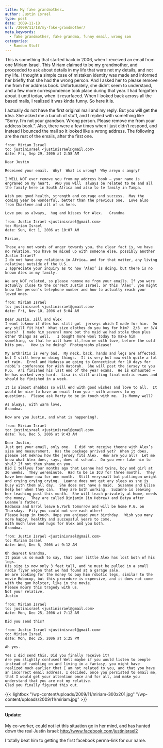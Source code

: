 ```yaml
---
title: My fake grandmother…
author: Justin Israel
type: post
date: 2009-11-18
url: /2009/11/18/my-fake-grandmother/
meta_keywords:
  - fake grandmother, fake grandma, funny email, wrong son
categories:
  - Random Stuff
---
```

This is something that started back in 2006, when I received an email from one Miriam Israel. This Miriam claimed to be my grandmother, and proceeded to ask about details in my life that were not my details, and not my life. I thought a simple case of mistaken identity was made and informed her briefly that she had the wrong person. And I asked her to please remove me from her address book. Unfortunately, she didn&#8217;t seem to understand, and a few more correspondence took place during that year. I had forgotten about it until today, when it resurfaced. When I looked back across all the based mails, I realized it was kinda funny. So here it is.

<!--more-->

I actually do not have the first original mail and my reply. But you will get the idea. She asked me a bunch of stuff, and I replied with something like &#8220;Sorry. I&#8217;m not your grandson. Wrong person. Please remove me from your address book.&#8221;. Also, there were a few times when I just didn&#8217;t respond, and instead I bounced the mail so it looked like a wrong address. The following are the rest of the emails, after the first one.

```
from: Miriam Israel
to: justinisrael <justinisrael@gmail.com>
date: Fri, Sep 29, 2006 at 2:58 AM

Dear Justin

Received your email.  Why?  What is wrong?  Why areyu s angry?

I WILL NOT ever remove you from my address book – your name is engraved on my heart.  AND you will  always be related to me and all the family here in South Africa and also to te family in Tampa.

Wish you good health, strength and courage and success.  May the coming year be wonderful, better than the previous one.  Love also from Charlene and all of us here.

Love you as always,  hug and kisses for Alex.   Grandma
```

```
from: Justin Israel <justinisrael@gmail.com>
to: Miriam Israel
date: Sun, Oct 1, 2006 at 10:07 AM

Miriam,

These are not words of anger towards you… the clear fact is, we have no relation. You have me mixed up with someone else, possibly another Justin Israel?
I do not have any relations in Africa… and for that matter, any living relatives outside of the U.S..
I appreciate your inquiry as to how ‘Alex’ is doing, but there is no known Alex in my family.

We are NOT related, so please remove me from your emails. If you were actually close to the correct Justin Israel, or this ‘Alex’, you might know the person’s telephone number and how to actually reach your loved ones.
```

```
from: Miriam Israel
to: justinisrael <justinisrael@gmail.com>
date: Fri, Nov 10, 2006 at 5:04 AM

Dear Justin, Jill and Alex
I want toknow if Alex has still got  jerseys which I made for him.  Do any still fit him?  What size clothes do you buy for him?  2/3  or 3/4 years?  I made him several more but the maid we had stole them plus other things as well.   I bought more wool today to make him something, so that he will have it,from me with love, before the cold hits you.   How is he doing?  Photographs please!

My arthritis is very bad.  My neck, back, hands and legs are affected, but I still keep on doing things.  It is very hot now with quite a lot of rain.  Errol and Hadassa ae going to Connecticut for 10 days for rabbi’s conference for Aish Hatorah.  She will post the jersey to you P.G.  Ari finished his last end of the year exams.  He is exhausted – he has worked very hard.  Lisa is still writing final matric exams and should be finished in a week.

It is almost shabbos so will end with good wishes and love to all.  It would be nice to have an email from you – with answers to my questions.  Please ask Marty to be in touch with me.  Is Mommy well?

As always, with warm love,
Grandma.

How are you Justin, and what is happening?.
```

```
from: Miriam Israel
to: justinisrael <justinisrael@gmail.com>
date: Tue, Dec 5, 2006 at 9:43 AM

Dear Justin,
Just got your email, only one.  I did not receive theone with Alex’s size and measurement.  Has the package arrived yet?  When it does, please let meknow how the jersey fits Alex.  How are you all?  Let me know what Alex does, says, does at school.  Do you ever take him to shul? If not then shame on you.
Did I tellyou four months ago that Leanne had twins, boy and girl at 26 weeks.  They wereminute.  Had to be in ICU for three months.  They have beenhome now for one month.  Still verysmall but puttingon weight and crying crying crying.  Leanne does not get any sleep as she is busy with them all day.  She does not have a maid.  Suzanne and Elise help her when they can.  They are both working.  Suzanne is leaving her teaching post this month.  She will teach privately at home, needs the money.  They are called Binjamin (in Hebrew) and Batya after Leanne’s father.
Hadassa and Errol leave N.York tomorrow and will be home P.G. on Thursday.  Pity you could not see each other!
Please keep in touch. Hope you enjoyed your birthday.  Wish you many more happy, healthy and successful years to come.
With much love and hugs for Alex and you both.   
Grandma.
```

```
from: Justin Israel <justinisrael@gmail.com>
to: Miriam Israel
date: Wed, Dec 6, 2006 at 9:12 AM

Oh dearest Grandma,
It pain us so much to say, that poor little Alex has lost both of his legs.
His size is now only 3 feet tall, and he must be pulled in a small radio flyer wagon that we had found at a garage sale.
We are looking for the money to buy him robotic legs, similar to the movie Robocop, but this procedure is expensive, and it does not come with the gun holster, like in the movie.
Please mourn this tragedy with us.
Not your relative,
Justin
```

```
from: Miriam Israel
to: justinisrael <justinisrael@gmail.com>
date: Mon, Dec 25, 2006 at 7:12 AM

Did you send this?
```

```
from: Justin Israel <justinisrael@gmail.com>
to: Miriam Israel
date: Mon, Dec 25, 2006 at 5:25 PM

Ah yes.

Yes I did send this. Did you finally receive it?
Are you slightly confused? Well maybe if you would listen to people instead of rambling on and living in a fantasy, you might have realized much earlier that I am not related to you, and that you have an incorrect email address. I decided, once you persisted to email me, that I would get your attention once and for all, and make you understand that you are not my relative.
Glad you finally figured this out.
```

{{< lightbox "/wp-content/uploads/2009/11/miriam-300x201.jpg" "/wp-content/uploads/2009/11/miriam.jpg" >}}

***

#### Update:

 My co-worker, could not let this situation go in her mind, and has hunted down the real Justin Israel: http://www.facebook.com/justinisrael2

I totally beat him to getting the first facebook perma-link for our name.

